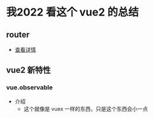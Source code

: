 # 我2022 看这个 vue2 的总结

## router

- [查看详情](./router.md)
## vue2 新特性

### vue.observable

- 介绍
  - 这个就像是 vuex 一样的东西，只是这个东西会小一点